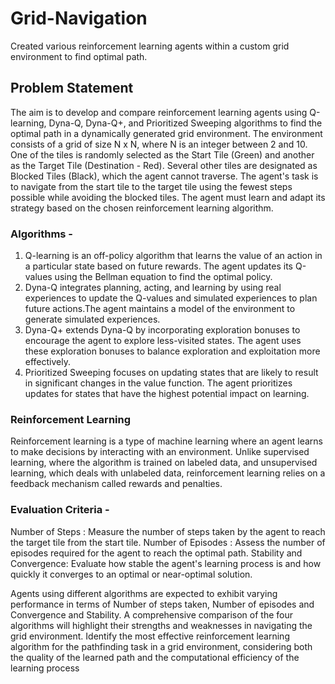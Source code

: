 # Grid-Navigation
Created various reinforcement learning agents within a custom grid environment to find optimal path.

## Problem Statement
The aim is to develop and compare reinforcement learning agents using Q-learning, Dyna-Q, Dyna-Q+, and Prioritized Sweeping algorithms to find the optimal path in a dynamically generated grid environment. The environment consists of a grid of size N x N, where N is an integer between 2 and 10. One of the tiles is randomly selected as the Start Tile (Green) and another as the Target Tile (Destination - Red). Several other tiles are designated as Blocked Tiles (Black), which the agent cannot traverse. The agent's task is to navigate from the start tile to the target tile using the fewest steps possible while avoiding the blocked tiles. The agent must learn and adapt its strategy based on the chosen reinforcement learning algorithm.

### Algorithms -
1. Q-learning is an off-policy algorithm that learns the value of an action in a particular state based on future rewards. The agent updates its Q-values using the Bellman equation to find the optimal policy.
2. Dyna-Q integrates planning, acting, and learning by using real experiences to update the Q-values and simulated experiences to plan future actions.The agent maintains a model of the environment to generate simulated experiences.
3. Dyna-Q+ extends Dyna-Q by incorporating exploration bonuses to encourage the agent to explore less-visited states. The agent uses these exploration bonuses to balance exploration and exploitation more effectively.
4. Prioritized Sweeping focuses on updating states that are likely to result in significant changes in the value function. The agent prioritizes updates for states that have the highest potential impact on learning.

### Reinforcement Learning
Reinforcement learning is a type of machine learning where an agent learns to make decisions by interacting with an environment. Unlike supervised learning, where the algorithm is trained on labeled data, and unsupervised learning, which deals with unlabeled data, reinforcement learning relies on a feedback mechanism called rewards and penalties.


### Evaluation Criteria -

Number of Steps : Measure the number of steps taken by the agent to reach the target tile from the start tile.
Number of Episodes : Assess the number of episodes required for the agent to reach the optimal path.
Stability and Convergence: Evaluate how stable the agent's learning process is and how quickly it converges to an optimal or near-optimal solution.

Agents using different algorithms are expected to exhibit varying performance in terms of Number of steps taken, Number of episodes and Convergence and Stability. A comprehensive comparison of the four algorithms will highlight their strengths and weaknesses in navigating the grid environment.
Identify the most effective reinforcement learning algorithm for the pathfinding task in a grid environment, considering both the quality of the learned path and the computational efficiency of the learning process
